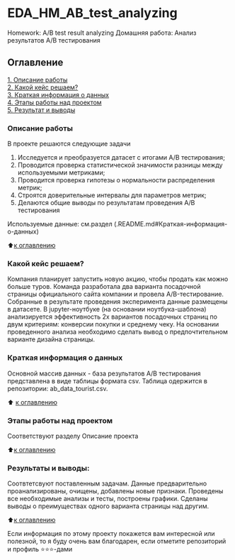 # EDA_HM_AB_test_analyzing
Homework: A/B test result analyzing
Домашняя работа: Анализ результатов A/B тестирования

## Оглавление  
[1. Описание работы](.README.md#Описание-проекта)  
[2. Какой кейс решаем?](.README.md#Какой-кейс-решаем)  
[3. Краткая информация о данных](.README.md#Краткая-информация-о-данных)  
[4. Этапы работы над проектом](.README.md#Этапы-работы-над-проектом)  
[5. Результат и выводы](.README.md#Результат)

### Описание работы    
В проекте решаются следующие задачи
1. Исследуется и преобразуется датасет с итогами A/B тестирования;
2. Проводится проверка статистической значимости разницы между используемыми метриками;
3. Проводится проверка гипотезы о нормальности распределения метрик;
4. Строятся доверительные интервалы для параметров метрик;
5. Делаются общие выводы по результатам проведения A/B тестирования

Используемые данные: см.раздел (.README.md#Краткая-информация-о-данных) 

:arrow_up:[к оглавлению](_)


### Какой кейс решаем?    
Компания планирует запустить новую акцию, чтобы продать как можно больше туров. Команда разработала два варианта посадочной страницы официального сайта компании и провела A/B-тестирование. Собранные в результате проведения эксперимента данные размещены в датасете.
В jupyter-ноутбуке (на основании ноутбука-шаблона) анализируется эффективность 2х вариантов посадочных страниц по двум критериям: конверсии покупки и среднему чеку. На основании проведенного анализа необходимо сделать вывод о предпочтительном варианте дизайна страницы.

### Краткая информация о данных
Основной массив данных - база результатов A/B тестирования представлена в виде таблицы формата csv. Таблица одержится в репозитории: ab_data_tourist.csv.
  
:arrow_up: [к оглавлению](.README.md#Оглавление)


### Этапы работы над проектом  
Соответствуют разделу Описание проекта

:arrow_up:[к оглавлению](.README.md#Оглавление)


### Результаты и выводы:  
Соотвтетсвуют поставленным задачам. Данные предварительно проанализированы, очищены, добавлены новые признаки. Проведены все необходимые анализы и тесты, построены графики. Сделаны выводы о преимуществах одного варианта страницы над другим.

:arrow_up:[к оглавлению](.README.md#Оглавление)


Если информация по этому проекту покажется вам интересной или полезной, то я буду очень вам благодарен, если отметите репозиторий и профиль ⭐️⭐️⭐️-дами
